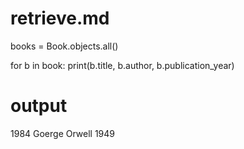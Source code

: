 # retrieve.md
books = Book.objects.all()

for b in book:
    print(b.title, b.author, b.publication_year)

# output
1984 Goerge Orwell 1949
